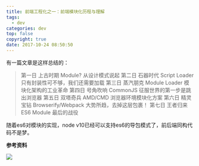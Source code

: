```yaml
---
title: 前端工程化之一：前端模块化历程与理解
tags:
  - dev
categories: dev
top: false
copyright: true
date: 2017-10-24 08:50:50
---
```

有一篇文章是这样总结的：
> 第一日 上古时期 Module? 从设计模式说起
第二日 石器时代 Script Loader 只有封装性可不够，我们还需要加载
第三日 蒸汽朋克 Module Loader 模块化架构的工业革命
第四日 号角吹响 CommonJS 征服世界的第一步是跳出浏览器
第五日 双塔奇兵 AMD/CMD 浏览器环境模块化方案
第六日 精灵宝钻 Browserify/Webpack 大势所趋，去掉这层包裹！
第七日 王者归来 ES6 Module 最后的战役

随着es6对模块的实现，node v10已经可以支持es6的导包模式了，前后端同构代码不是梦。
<!--more-->

**参考资料**
[]()

![](http://oankigr4l.bkt.clouddn.com/wexin.png)